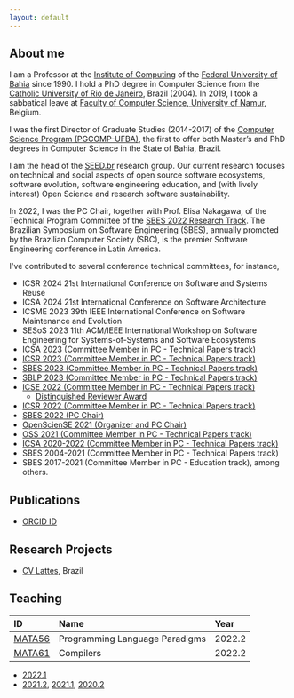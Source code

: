 ```yaml
---
layout: default
---
```


## About me 

I am a Professor at the [Institute of Computing](https://computacao.ufba.br/) 
of the [Federal University of Bahia](https://ufba.br/) since 1990. 
I hold a PhD degree in Computer Science from the [Catholic University of Rio de Janeiro](http://www.inf.puc-rio.br), Brazil (2004). 
In 2019, I took a sabbatical leave at [Faculty of Computer Science, University of Namur](https://directory.unamur.be/entities/inf), Belgium.

I was the first Director of Graduate Studies (2014-2017) of the 
[Computer Science Program (PGCOMP-UFBA)](https://computacao.ufba.br/pt-br/programa-de-pos-graduacao-em-ciencia-da-computacao), 
the first to offer both Master’s and PhD degrees in Computer Science in the State of Bahia, Brazil.

I am the head of the [SEED.br](https://seed-br.github.io/) research group.
Our current research focuses on technical and social aspects of open source software ecosystems, software evolution,  software engineering education, and (with lively interest) Open Science and research software sustainability.

In 2022, I was the PC Chair, together with Prof. Elisa Nakagawa, of the Technical Program Committee of the [SBES 2022 Research Track](https://cbsoft2022.facom.ufu.br/sbes-pesquisa.php). The Brazilian Symposium on Software Engineering (SBES), annually promoted by the Brazilian Computer Society (SBC), is the premier Software Engineering conference in Latin America.

I've contributed to several conference technical committees, for instance, 

- ICSR 2024	21st International Conference on Software and Systems Reuse
- ICSA 2024	21st International Conference on Software Architecture
- ICSME 2023 39th IEEE International Conference on Software Maintenance and Evolution
- SESoS 2023 11th ACM/IEEE International Workshop on Software Engineering for Systems-of-Systems and Software Ecosystems
- ICSA 2023 (Committee Member in PC - Technical Papers track)
- [ICSR 2023 (Committee Member in PC - Technical Papers track)](https://cyprusconferences.org/icsr2024/)
- [SBES 2023 (Committee Member in PC - Technical Papers track)](https://cbsoft2023.ufms.br/en-US/sbes/pesquisa)
- [SBLP 2023 (Committee Member in PC - Technical Papers track)](https://cbsoft2023.ufms.br/sblp)
- [ICSE 2022 (Committee Member in PC - Technical Papers track)](https://conf.researchr.org/profile/christinavonflach)
  + [Distinguished Reviewer Award](./assets/ICSE2022-Distinguished-Reviewer-Award.pdf)
- [ICSR 2022 (Committee Member in PC - Technical Papers track)](https://icsr2022v2.wp.imt.fr) 
- [SBES 2022 (PC Chair)](https://cbsoft2022.facom.ufu.br/organizacao.php)
- [OpenScienSE 2021 (Organizer and PC Chair)](https://opensciense.github.io/opensciense2021/index.html)
- [OSS 2021 (Committee Member in PC - Technical Papers track)](https://www.oss2021.org/committee/oss-2021-papers-program-committee) 
- [ICSA 2020-2022 (Committee Member in PC - Technical Papers track)](https://icsa-conferences.org/series/)
- SBES 2004-2021 (Committee Member in PC - Technical Papers track) 
- SBES 2017-2021 (Committee Member in PC - Education track), among others.

## Publications

* [ORCID ID](https://orcid.org/0000-0001-5172-9641)

## Research Projects

* [CV Lattes](http://lattes.cnpq.br/1827829018668226), Brazil

## Teaching

| ID     | Name                                            | Year   |
|:-------|:------------------------------------------------|:-------|
|[MATA56](https://github.com/MATA56-IC-2022-2)|Programming Language Paradigms|2022.2|
|[MATA61](https://github.com/MATA61-IC-2022-2)|Compilers|2022.2|

+ [2022.1](teaching/20221-teaching.md)
+ [2021.2](teaching/20212-teaching.md), [2021.1](teaching/20211-teaching.md), [2020.2](teaching/20202-teaching.md)
